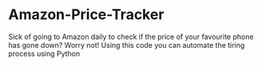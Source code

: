 # Amazon-Price-Tracker
Sick of going to Amazon daily to check if the price of your favourite phone has gone down? Worry not! Using this code you can automate the tiring process using Python
